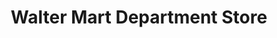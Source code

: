 ---
title: "Walter Mart Department Store"
url: /tanauan/walter-mart-department-store/
shop: Warenhaus
---
